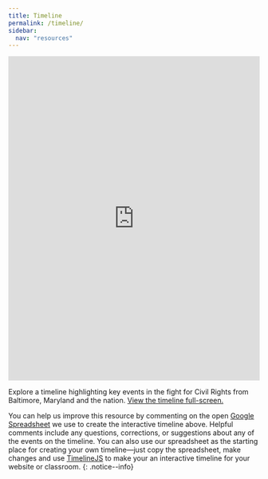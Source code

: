 ```yaml
---
title: Timeline
permalink: /timeline/
sidebar:
  nav: "resources"
---
```

<p class='full'>
<iframe src='https://cdn.knightlab.com/libs/timeline3/latest/embed/index.html?source=1qAMj9BlkYeYCg-DAcM4M6rSItWqwuB_c0Dvq2OLlg6U&font=Default&lang=en&initial_zoom=2&height=650' width='100%' height='650' frameborder='0'></iframe>
</p>

Explore a timeline highlighting key events in the fight for Civil Rights from Baltimore, Maryland and the nation. [View the timeline full-screen.](https://cdn.knightlab.com/libs/timeline3/latest/embed/index.html?source=1qAMj9BlkYeYCg-DAcM4M6rSItWqwuB_c0Dvq2OLlg6U&font=Default&lang=en&initial_zoom=2&height=650)

You can help us improve this resource by commenting on the open [Google Spreadsheet](https://docs.google.com/spreadsheets/d/1t75HcQTpt42j5mOdeFxmGccL3CxWTsAcTMtLy1MNZfQ/edit?usp=sharing) we use to create the interactive timeline above. Helpful comments include any questions, corrections, or suggestions about any of the events on the timeline. You can also use our spreadsheet as the starting place for creating your own timeline—just copy the spreadsheet, make changes and use [TimelineJS](http://timeline.knightlab.com/) to make your an interactive timeline for your website or classroom.
{: .notice--info}
